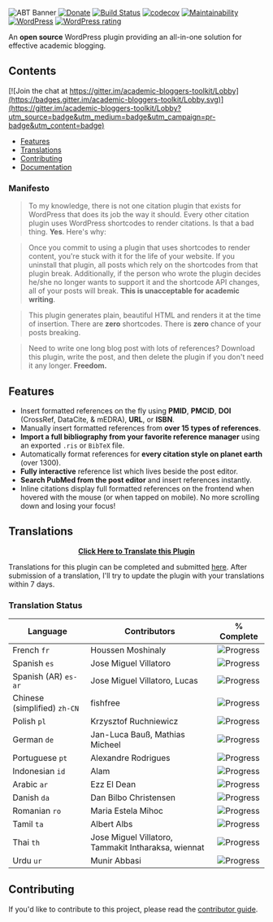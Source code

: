 ![ABT Banner](http://i.imgur.com/UxBG7NB.png)
[![Donate](https://img.shields.io/badge/%E2%9D%A4-donate-brightgreen.svg)](https://donorbox.org/academic-bloggers-toolkit)
[![Build Status](https://travis-ci.org/dsifford/academic-bloggers-toolkit.svg?branch=master)](https://travis-ci.org/dsifford/academic-bloggers-toolkit)
[![codecov](https://codecov.io/gh/dsifford/academic-bloggers-toolkit/branch/master/graph/badge.svg)](https://codecov.io/gh/dsifford/academic-bloggers-toolkit)
[![Maintainability](https://api.codeclimate.com/v1/badges/76a0035688f8197c0f9a/maintainability)](https://codeclimate.com/github/dsifford/academic-bloggers-toolkit/maintainability)
[![WordPress](https://img.shields.io/wordpress/plugin/dt/academic-bloggers-toolkit.svg?maxAge=2592000)](https://wordpress.org/plugins/academic-bloggers-toolkit/)
[![WordPress rating](https://img.shields.io/wordpress/plugin/r/academic-bloggers-toolkit.svg?maxAge=2592000)](https://wordpress.org/plugins/academic-bloggers-toolkit/)

An **open source** WordPress plugin providing an all-in-one solution for effective academic blogging.

## Contents

[![Join the chat at https://gitter.im/academic-bloggers-toolkit/Lobby](https://badges.gitter.im/academic-bloggers-toolkit/Lobby.svg)](https://gitter.im/academic-bloggers-toolkit/Lobby?utm_source=badge&utm_medium=badge&utm_campaign=pr-badge&utm_content=badge)

-   [Features](#features)
-   [Translations](#translations)
-   [Contributing](#contributing)
-   [Documentation](https://github.com/dsifford/academic-bloggers-toolkit/wiki)

### Manifesto

> To my knowledge, there is not one citation plugin that exists for WordPress that does its job the way it should. Every other citation plugin uses WordPress shortcodes to render citations. Is that a bad thing. **Yes**. Here's why:

> Once you commit to using a plugin that uses shortcodes to render content, you're stuck with it for the life of your website. If you uninstall that plugin, all posts which rely on the shortcodes from that plugin break. Additionally, if the person who wrote the plugin decides he/she no longer wants to support it and the shortcode API changes, all of your posts will break. **This is unacceptable for academic writing**.

> This plugin generates plain, beautiful HTML and renders it at the time of insertion. There are **zero** shortcodes. There is **zero** chance of your posts breaking.

> Need to write one long blog post with lots of references? Download this plugin, write the post, and then delete the plugin if you don't need it any longer. **Freedom.**

## Features

-   Insert formatted references on the fly using **PMID**, **PMCID**, **DOI** (CrossRef, DataCite, & mEDRA), **URL**, or **ISBN**.
-   Manually insert formatted references from **over 15 types of references**.
-   **Import a full bibliography from your favorite reference manager** using an exported `.ris` or `BibTeX` file.
-   Automatically format references for **every citation style on planet earth** (over 1300).
-   **Fully interactive** reference list which lives beside the post editor.
-   **Search PubMed from the post editor** and insert references instantly.
-   Inline citations display full formatted references on the frontend when hovered with the mouse (or when tapped on mobile). No more scrolling down and losing your focus!

## Translations

<p align="center"><a href="https://poeditor.com/join/project/PGYLKWQM5h"><strong>Click Here to Translate this Plugin</strong></a></p>

Translations for this plugin can be completed and submitted [here](https://poeditor.com/join/project/PGYLKWQM5h). After submission of a translation, I'll try to update the plugin with your translations within 7 days.

### Translation Status

<!-- TRANSLATION_STATUS_START -->

| Language                     | Contributors                                        | % Complete                               |
| ---------------------------- | --------------------------------------------------- | ---------------------------------------- |
| French `fr`                  | Houssen Moshinaly                                   | ![Progress](http://progressed.io/bar/92) |
| Spanish `es`                 | Jose Miguel Villatoro                               | ![Progress](http://progressed.io/bar/87) |
| Spanish (AR) `es-ar`         | Jose Miguel Villatoro, Lucas                        | ![Progress](http://progressed.io/bar/87) |
| Chinese (simplified) `zh-CN` | fishfree                                            | ![Progress](http://progressed.io/bar/85) |
| Polish `pl`                  | Krzysztof Ruchniewicz                               | ![Progress](http://progressed.io/bar/82) |
| German `de`                  | Jan-Luca Bauß, Mathias Micheel                      | ![Progress](http://progressed.io/bar/81) |
| Portuguese `pt`              | Alexandre Rodrigues                                 | ![Progress](http://progressed.io/bar/50) |
| Indonesian `id`              | Alam                                                | ![Progress](http://progressed.io/bar/32) |
| Arabic `ar`                  | Ezz El Dean                                         | ![Progress](http://progressed.io/bar/17) |
| Danish `da`                  | Dan Bilbo Christensen                               | ![Progress](http://progressed.io/bar/0)  |
| Romanian `ro`                | Maria Estela Mihoc                                  | ![Progress](http://progressed.io/bar/0)  |
| Tamil `ta`                   | Albert Albs                                         | ![Progress](http://progressed.io/bar/0)  |
| Thai `th`                    | Jose Miguel Villatoro, Tammakit Intharaksa, wiennat | ![Progress](http://progressed.io/bar/0)  |
| Urdu `ur`                    | Munir Abbasi                                        | ![Progress](http://progressed.io/bar/0)  |

<!-- TRANSLATION_STATUS_END -->

## Contributing

If you'd like to contribute to this project, please read the [contributor guide](https://github.com/dsifford/academic-bloggers-toolkit/blob/master/CONTRIBUTING.md).
